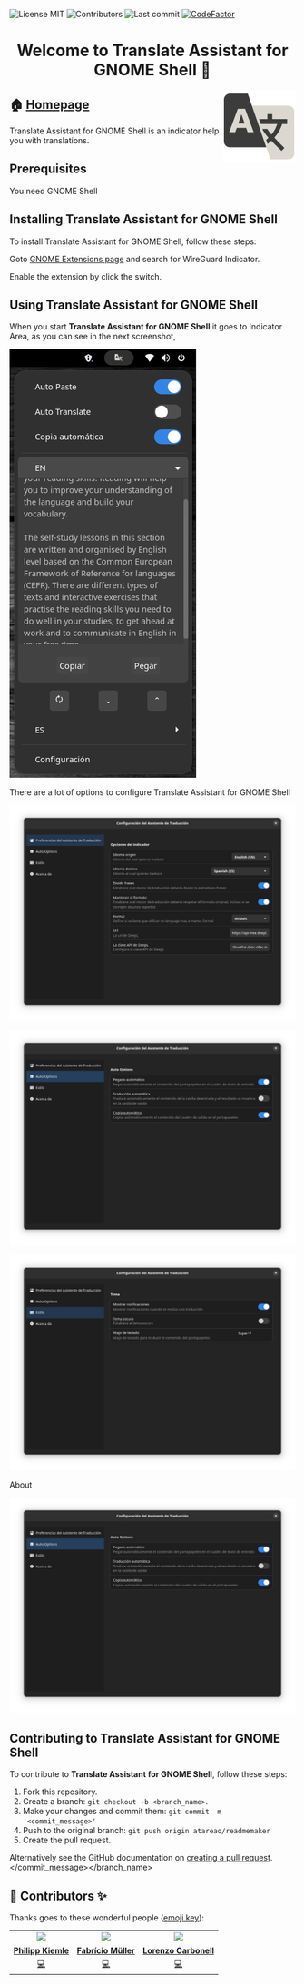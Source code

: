 
<!-- start project-info -->
<!--
project_title: Translate assistant
github_project: https://github.com/atareao/translate-assistant
license: MIT
icon: /datos/Sync/Programacion/gnome-shell/translate-assistant@atareao.es/icons/translate-assistant-icon.svg
homepage: https://www.atareao.es/aplicacion/translate-assistant
license-badge: True
contributors-badge: True
lastcommit-badge: True
codefactor-badge: True
--->

<!-- end project-info -->

<!-- start badges -->

![License MIT](https://img.shields.io/badge/license-MIT-green)
![Contributors](https://img.shields.io/github/contributors-anon/atareao/translate-assistant)
![Last commit](https://img.shields.io/github/last-commit/atareao/translate-assistant)
[![CodeFactor](https://www.codefactor.io/repository/github/atareao/translate-assistant/badge/master)](https://www.codefactor.io/repository/github/atareao/translate-assistant/overview/master)
<!-- end badges -->

<!-- start description -->
<h1 align="center">Welcome to <span id="project_title">Translate Assistant for GNOME Shell</span> 👋</h1>
<p>
<a href="https://www.atareao.es/aplicacion/translate-assistant" id="homepage" rel="nofollow">
<img align="right" height="128" id="icon" src="icons/translate-assistant-icon.svg" width="128"/>
</a>
</p>
<h2>🏠 <a href="https://www.atareao.es/aplicacion/translate-assistant" id="homepage">Homepage</a></h2>
<p><span id="project_title">Translate Assistant for GNOME Shell</span> is an indicator help you with translations.</p>

<!-- end description -->

<!-- start prerequisites -->
## Prerequisites

You need GNOME Shell
<!-- end prerequisites -->

<!-- start installing -->
## Installing <span id="project_title">Translate Assistant for GNOME Shell</span>

To install <span id="project_title">Translate Assistant for GNOME Shell</span>, follow these steps:

Goto [GNOME Extensions page](https://extensions.gnome.org/) and search for WireGuard Indicator.

Enable the extension by click the switch.

<!-- end installing -->

<!-- start using -->
## Using <span id="project_title">Translate Assistant for GNOME Shell</span>

When you start **<span id="project_title">Translate Assistant for GNOME Shell</span>** it goes to Indicator Area, as you can see in the next screenshot,

![Translate Assistant for GNOME Shell](./screenshots/screenshot-1.png)

There are a lot of options to configure <span id="project_title">Translate Assistant for GNOME Shell</span>

![Translate Assistant for GNOME Shell](./screenshots/screenshot-2.png)

![Translate Assistant for GNOME Shell](./screenshots/screenshot-3.png)

![Translate Assistant for GNOME Shell](./screenshots/screenshot-4.png)

About

![Translate Assistant for GNOME Shell](./screenshots/screenshot-3.png)
<!-- end using -->

<!-- start contributing -->
## Contributing to <span id="project_title">Translate Assistant for GNOME Shell</span>

To contribute to **<span id="project_title">Translate Assistant for GNOME Shell</span>**, follow these steps:

1. Fork this repository.
2. Create a branch: `git checkout -b <branch_name>`.
3. Make your changes and commit them: `git commit -m '<commit_message>'`
4. Push to the original branch: `git push origin atareao/readmemaker`
5. Create the pull request.

Alternatively see the GitHub documentation on [creating a pull request](https://help.github.com/en/github/collaborating-with-issues-and-pull-requests/creating-a-pull-request).
</commit_message></branch_name>

<!-- end contributing -->

<!-- start contributors -->
## 👤 Contributors ✨

Thanks goes to these wonderful people ([emoji key](https://allcontributors.org/docs/en/emoji-key)):



<!-- end contributors -->

<!-- start table-contributors -->

<table id="contributors">
    <tr id="info_avatar">
        <td id="daPhipz" align="center">
            <a href="https://github.com/daPhipz">
                <img src="https://avatars3.githubusercontent.com/u/30795174?v=4" width="100px"/>
            </a>
        </td>
        <td id="fabricio8800" align="center">
            <a href="https://github.com/fabricio8800">
                <img src="https://avatars3.githubusercontent.com/u/7343464?v=4" width="100px"/>
            </a>
        </td>
        <td id="atareao" align="center">
            <a href="https://github.com/atareao">
                <img src="https://avatars3.githubusercontent.com/u/298055?v=4" width="100px"/>
            </a>
        </td>
    </tr>
    <tr id="info_name">
        <td id="daPhipz" align="center">
            <a href="https://github.com/daPhipz">
                <strong>Philipp Kiemle</strong>
            </a>
        </td>
        <td id="fabricio8800" align="center">
            <a href="https://github.com/fabricio8800">
                <strong>Fabrício Müller</strong>
            </a>
        </td>
        <td id="atareao" align="center">
            <a href="https://github.com/atareao">
                <strong>Lorenzo Carbonell</strong>
            </a>
        </td>
    </tr>
    <tr id="info_commit">
        <td id="daPhipz" align="center">
            <a href="/commits?author=daPhipz">
                <span id="role">💻</span>
            </a>
        </td>
        <td id="fabricio8800" align="center">
            <a href="/commits?author=fabricio8800">
                <span id="role">💻</span>
            </a>
        </td>
        <td id="atareao" align="center">
            <a href="/commits?author=atareao">
                <span id="role">💻</span>
            </a>
        </td>
    </tr>
</table>
<!-- end table-contributors -->
